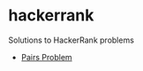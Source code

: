 hackerrank
==========

Solutions to HackerRank problems

- <a href="https://www.hackerrank.com/challenges/pairs">Pairs Problem</a>

